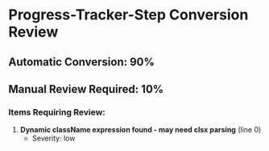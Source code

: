 # Progress-Tracker-Step Conversion Review

## Automatic Conversion: 90%
## Manual Review Required: 10%

### Items Requiring Review:

1. **Dynamic className expression found - may need clsx parsing** (line 0)
   - Severity: low
